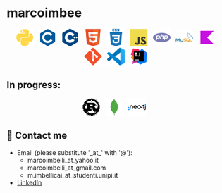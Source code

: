 # marcoimbee
<div align="center">
  <!-- PYTHON --> <img src="https://github.com/devicons/devicon/blob/master/icons/python/python-plain.svg" title="Python" alt="Python" width="40" height="40" /> &nbsp;
  <!-- C --> <img src="https://github.com/devicons/devicon/blob/master/icons/c/c-plain.svg" title="C" alt="C" width="40" heigth="40" /> &nbsp;
  <!-- C++ --> <img src="https://github.com/devicons/devicon/blob/master/icons/cplusplus/cplusplus-plain.svg" title="Cplusplus" alt="Cplusplus" width="40" height="40" /> &nbsp;
  <!-- HTML5 --> <img src="https://github.com/devicons/devicon/blob/master/icons/html5/html5-original.svg" title="HTML5" alt="HTML" width="40" height="40" /> &nbsp;
  <!-- CSS3 --> <img src="https://github.com/devicons/devicon/blob/master/icons/css3/css3-plain-wordmark.svg" title="CSS3" alt="CSS" width="40" height="40" /> &nbsp;
  <!-- JS --> <img src="https://github.com/devicons/devicon/blob/master/icons/javascript/javascript-original.svg" title="JS" alt="JavaScript" width="40" height="40" /> &nbsp;
  <!-- PHP --> <img src="https://github.com/devicons/devicon/blob/master/icons/php/php-plain.svg" title="php" alt="php" width="40" height="40" /> &nbsp;
  <!-- MYSQL --> <img src="https://github.com/devicons/devicon/blob/master/icons/mysql/mysql-original-wordmark.svg" title="MySQL" alt="MySQL" width="40" height="40" /> &nbsp;
  <!-- KOTLIN --> <img src="https://github.com/devicons/devicon/blob/master/icons/kotlin/kotlin-plain.svg" title="Kotlin" alt="Kotlin" width="40" height="40" /> &nbsp; 
  <!-- GIT --> <img src="https://github.com/devicons/devicon/blob/master/icons/git/git-plain.svg" title="Git" alt="Git" width="40" height="40" /> &nbsp;
  <!-- VSCODE --> <img src="https://github.com/devicons/devicon/blob/master/icons/vscode/vscode-original.svg" title="Vscode" alt="Vscode" width="40" height="40"/> &nbsp;
  <!-- INTELLIJ --> <img src="https://github.com/devicons/devicon/blob/master/icons/intellij/intellij-original.svg" title="IntelliJ" alt="IntelliJ" width="40" height="40" /> &nbsp;
</div>

## In progress:
<div align="center">
  <!-- REACTJS --> <!-- <img src="https://github.com/devicons/devicon/blob/master/icons/react/react-original-wordmark.svg" title="React" alt="React" width="40" height="40" /> &nbsp; -->
  <!-- RUST --> <img src="https://github.com/devicons/devicon/blob/master/icons/rust/rust-original.svg" title="Rust" alt="Rust" width="40" height="40" /> &nbsp;
  <!-- MONGODB --> <img src="https://github.com/devicons/devicon/blob/master/icons/mongodb/mongodb-plain.svg" title="MongoDB" alt="MongoDB" width="40" height="40" /> &nbsp;
  <!-- NEO4J --> <img src="https://github.com/devicons/devicon/blob/master/icons/neo4j/neo4j-original-wordmark.svg" title="Neo4J" alt="Neo4J" width="40" height="40" /> &nbsp;
<!--   DOCKER --> <!-- <img src="https://github.com/devicons/devicon/blob/master/icons/docker/docker-plain-wordmark.svg" title="Docker" alt="Docker" width="40" height="40" /> --> &nbsp;
  <!-- AWS --> <!-- <img src="https://github.com/devicons/devicon/blob/master/icons/amazonwebservices/amazonwebservices-original-wordmark.svg" title="AWS" alt="AWS" width="40" height="40" /> &nbsp;  -->
  <!-- SWIFT --> <!-- <img src="https://github.com/devicons/devicon/blob/master/icons/swift/swift-original.svg" title="Swift" alt="Swift" width="40" height="40" /> &nbsp; -->
</div>

## 🔗 Contact me
  - Email (please substitute '\_at\_' with '@'):
      - marcoimbelli_at_yahoo.it
      - marcoimbelli_at_gmail.com
      - m.imbellicai_at_studenti.unipi.it
  - [LinkedIn](https://www.linkedin.com/in/marco-imbelli-cai/)
